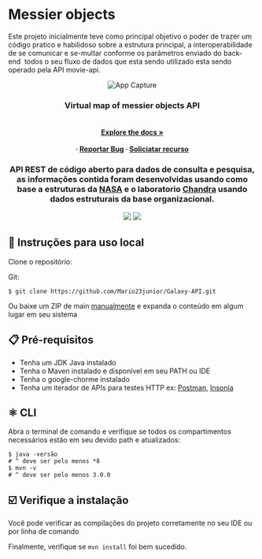 # Messier objects

Este projeto inicialmente teve como principal objetivo o poder de trazer um código pratico e habilidoso sobre a estrutura principal, a interoperabilidade de se comunicar e se-multar conforme os parâmetros enviado do back-end  todos o seu fluxo de dados que esta sendo utilizado esta sendo operado pela API movie-api.

<p align="center">
  <img src="doc/back.png" alt="App Capture"/>
 </p>

   
  <h3 align="center"> Virtual map of messier objects API</h3>

  <h4 align="center">
     <br />
    <a href="https://github.com/othneildrew/Best-README-Template"><strong>Explore the docs »</strong></a>
    <br />
    <br />
     ·
    <a href="">Reportar Bug</a>
    ·
    <a href="">Soliciatar recurso</a>
  </p>
</div>

 <h3 align="center">
API REST de código aberto para dados de consulta e pesquisa, as informações contida foram desenvolvidas usando como base a estruturas da <a href="https://www.nasa.gov/subject/6893/nebulae/" target="_blank">NASA</a>
 e o laboratorio <a href="https://chandra.harvard.edu/photo/2007/orion/" target="_blank">Chandra</a> usando dados estruturais da base organizacional.
<p align="center">
 
<p align="center">
  <a href="https://github.com/Mario23junior/Galaxy-API/runs/7950437483?check_suite_focus=true"><img src="https://github.com/Mario23junior/Galaxy-API/actions/workflows/Maven.yml/badge.svg"></a>
<a href="https://en.wikipedia.org/wiki/Representational_state_transfer"><img src="https://img.shields.io/badge/interface%20-build-green.svg"></a>
</p>


## 🔩 Instruções para uso local

Clone o repositório:

Git:
```
$ git clone https://github.com/Mario23junior/Galaxy-API.git
```
Ou baixe um ZIP de main [manualmente](https://github.com/Mario23junior/Galaxy-API/archive/refs/heads/main.zip) e expanda o conteúdo em algum lugar em seu sistema

## 📋  Pré-requisitos

* Tenha um JDK Java instalado
* Tenha o Maven instalado e disponível em seu PATH ou IDE
* Tenha o google-chorme instalado
* Tenha um iterador de APIs para testes HTTP ex: [Postman](https://www.postman.com/downloads/), [Insonia](https://insomnia.rest/download)

## ⚛️ CLI

Abra o terminal de comando e verifique se todos os compartimentos necessários estão em seu devido path e atualizados:

```
$ java -versão
# ^ deve ser pelo menos *8
$ mvn -v
# ^ deve ser pelo menos 3.0.0
```
## ☑️ Verifique a instalação

Você pode verificar as compilações do projeto corretamente no seu IDE ou por linha de comando

Finalmente, verifique se `mvn install` foi bem sucedido.
